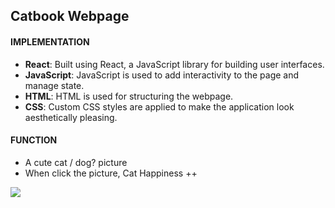 ## Catbook Webpage

#### IMPLEMENTATION

- **React**: Built using React, a JavaScript library for building user interfaces. 
- **JavaScript**: JavaScript is used to add interactivity to the page and manage state.
- **HTML**: HTML is used for structuring the webpage. 
- **CSS**: Custom CSS styles are applied to make the application look aesthetically pleasing. 

#### FUNCTION

- A cute cat / dog? picture
- When click the picture, Cat Happiness ++

<img src="D:\learn_code\weblab\catbook-react\demo.gif" width="" height="" />

